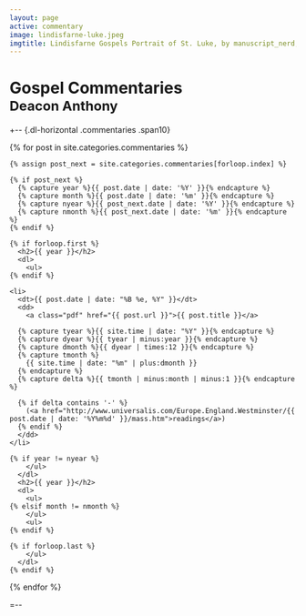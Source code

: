 ```yaml
---
layout: page
active: commentary
image: lindisfarne-luke.jpeg
imgtitle: Lindisfarne Gospels Portrait of St. Luke, by manuscript_nerd, http://www.flickr.com/photos/83142434@N07/
---
```


# Gospel Commentaries<br /><small>Deacon Anthony</small> 

+-- {.dl-horizontal .commentaries .span10}
<section>
  {% for post in site.categories.commentaries %}
  
    {% assign post_next = site.categories.commentaries[forloop.index] %}
    
    {% if post_next %}
      {% capture year %}{{ post.date | date: '%Y' }}{% endcapture %}
      {% capture month %}{{ post.date | date: '%m' }}{% endcapture %}
      {% capture nyear %}{{ post_next.date | date: '%Y' }}{% endcapture %}
      {% capture nmonth %}{{ post_next.date | date: '%m' }}{% endcapture %}
    {% endif %}    
    
    {% if forloop.first %}
      <h2>{{ year }}</h2>
      <dl>
        <ul>
    {% endif %}
    
    <li>
      <dt>{{ post.date | date: "%B %e, %Y" }}</dt>
      <dd>
        <a class="pdf" href="{{ post.url }}">{{ post.title }}</a>

      {% capture tyear %}{{ site.time | date: "%Y" }}{% endcapture %}
      {% capture dyear %}{{ tyear | minus:year }}{% endcapture %}
      {% capture dmonth %}{{ dyear | times:12 }}{% endcapture %}      
      {% capture tmonth %}
        {{ site.time | date: "%m" | plus:dmonth }}
      {% endcapture %}
      {% capture delta %}{{ tmonth | minus:month | minus:1 }}{% endcapture %}

      {% if delta contains '-' %}
        (<a href="http://www.universalis.com/Europe.England.Westminster/{{ post.date | date: '%Y%m%d' }}/mass.htm">readings</a>)
      {% endif %}
      </dd>
    </li>
  
    {% if year != nyear %}    
        </ul>
      </dl>
      <h2>{{ year }}</h2>
      <dl>
        <ul>
    {% elsif month != nmonth %}
        </ul>
        <ul>
    {% endif %}
    
    {% if forloop.last %}
        </ul>
      </dl>
    {% endif %}
  {% endfor %}
</section>
=--
